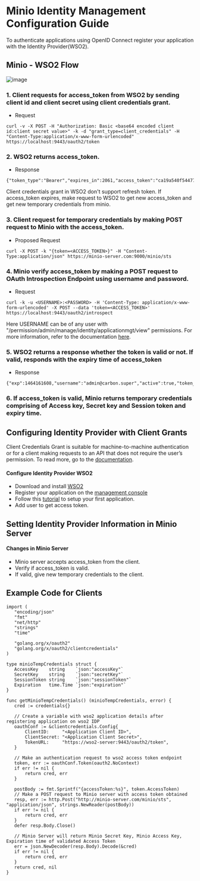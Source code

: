 
# Minio Identity Management Configuration Guide

To authenticate applications using OpenID Connect register your application with the Identity Provider(WSO2).

## Minio - WSO2 Flow
 
![image](https://user-images.githubusercontent.com/22103395/41629299-93d3abac-73dd-11e8-9c88-948db2cc51e7.png)

### 1. Client requests for access_token from WSO2 by sending client id and client secret using client credentials grant.

   - Request
```
curl -v -X POST -H "Authorization: Basic <base64 encoded client id:client secret value>" -k -d "grant_type=client_credentials" -H "Content-Type:application/x-www-form-urlencoded" https://localhost:9443/oauth2/token
```

### 2. WSO2 returns access_token.

  - Response
```
{"token_type":"Bearer","expires_in":2061,"access_token":"ca19a540f544777860e44e75f605d927"}

```

Client credentials grant in WSO2 don't support refresh token. If access_token expires, make request to WSO2 to get new access_token and get new temporary credentials from minio.

### 3. Client request for temporary credentials by making POST request to Minio with the access_token.
- Proposed Request
```
curl -X POST -k "{token=<ACCESS_TOKEN>}" -H "Content-Type:application/json" https://minio-server.com:9000/minio/sts
```

### 4. Minio verify access_token by making a POST request to OAuth Introspection Endpoint using username and password.

  - Request 
```
curl -k -u <USERNAME>:<PASSWORD> -H 'Content-Type: application/x-www-form-urlencoded' -X POST --data 'token=<ACCESS_TOKEN>' https://localhost:9443/oauth2/introspect
```

Here USERNAME can be of any user with "/permission/admin/manage/identity/applicationmgt/view" permissions. For more information, refer to the documentation [here](https://docs.wso2.com/display/IS530/Invoke+the+OAuth+Introspection+Endpoint).

### 5. WSO2 returns a response whether the token is valid or not. If valid, responds with the expiry time of access_token

  - Response
```
{"exp":1464161608,"username":"admin@carbon.super","active":true,"token_type":"Bearer","client_id":"rgfKVdnMQnJSSr_pKFTxj3apiwYa","iat":1464158008}
```

### 6. If access_token is valid, Minio returns temporary credentials comprising of Access key, Secret key and Session token and expiry time.


## Configuring Identity Provider with Client Grants
Client Credentials Grant is suitable for machine-to-machine authentication or for a client making requests to an API that does not require the user’s permission. To read more, go to the [documentation](https://docs.wso2.com/display/IS510/Client+Credentials+Grant).

#### Configure Identity Provider WSO2
  - Download and install [WSO2](https://docs.wso2.com/display/IS530/Installation+Guide)
  - Register your application on the [management console](https://docs.wso2.com/display/IS530/Getting+Started+with+the+Management+Console)
  - Follow this [tutorial](https://docs.wso2.com/display/IS530/Setting+Up+the+Sample+Webapp) to setup your first application.
  - Add user to get access token. 

## Setting Identity Provider Information in Minio Server
#### Changes in Minio Server
  - Minio server accepts access_token from the client.
  - Verify if access_token is valid.
  - If valid, give new temporary credentials to the client.

## Example Code for Clients
 ```
 import (
    "encoding/json"
    "fmt"
    "net/http"
    "strings"
    "time"

    "golang.org/x/oauth2"
    "golang.org/x/oauth2/clientcredentials"
)

type minioTempCredentials struct {
    AccessKey    string    `json:"accessKey"`
    SecretKey    string    `json:"secretKey"`
    SessionToken string    `json:"sessionToken"`
    Expiration   time.Time `json:"expiration"`
}

func getMinioTempCredentials() (minioTempCredentials, error) {
    cred := credentials{}

    // Create a variable with wso2 application details after registering application on wso2 IDP
    oauthConf := &clientcredentials.Config{
        ClientID:     "<Application Client ID>",
        ClientSecret: "<Application Client Secret>",
        TokenURL:     "https://wso2-server:9443/oauth2/token",
    }

    // Make an authentication request to wso2 access token endpoint
    token, err := oauthConf.Token(oauth2.NoContext)
    if err != nil {
        return cred, err
    }

    postBody := fmt.Sprintf("{accessToken:%s}", token.AccessToken)
    // Make a POST request to Minio server with access token obtained
    resp, err := http.Post("http://minio-server.com/minio/sts", "application/json", strings.NewReader(postBody))
    if err != nil {
        return cred, err
    }
    defer resp.Body.Close()

    // Minio Server will return Minio Secret Key, Minio Access Key, Expiration time of validated Access Token
    err = json.NewDecoder(resp.Body).Decode(&cred)
    if err != nil {
        return cred, err
    }
    return cred, nil
}
```
